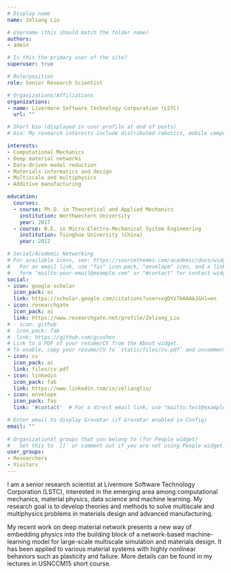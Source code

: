 ```yaml
---
# Display name
name: Zeliang Liu

# Username (this should match the folder name)
authors:
- admin

# Is this the primary user of the site?
superuser: true

# Role/position
role: Senior Research Scientist 

# Organizations/Affiliations
organizations:
- name: Livermore Software Technology Corporation (LSTC)
  url: ""

# Short bio (displayed in user profile at end of posts)
# bio: My research interests include distributed robotics, mobile computing and programmable matter.

interests:
- Computational Mechanics
- Deep material networks
- Data-driven model reduction
- Materials informatics and design
- Multiscale and multiphysics
- Additive manufacturing

education:
  courses:
  - course: Ph.D. in Theoretical and Applied Mechanics
    institution: Northwestern University
    year: 2017
  - course: B.E. in Micro-Electro-Mechanical System Engineering
    institution: Tsinghua University (China)
    year: 2012

# Social/Academic Networking
# For available icons, see: https://sourcethemes.com/academic/docs/widgets/#icons
#   For an email link, use "fas" icon pack, "envelope" icon, and a link in the
#   form "mailto:your-email@example.com" or "#contact" for contact widget.
social:
- icon: google-scholar
  icon_pack: ai
  link: https://scholar.google.com/citations?user=xgDYz7kAAAAJ&hl=en
- icon: researchgate
  icon_pack: ai
  link: https://www.researchgate.net/profile/Zeliang_Liu
# - icon: github
#  icon_pack: fab
#  link: https://github.com/gcushen
# Link to a PDF of your resume/CV from the About widget.
# To enable, copy your resume/CV to `static/files/cv.pdf` and uncomment the lines below.  
- icon: cv
  icon_pack: ai
  link: files/cv.pdf
- icon: linkedin
  icon_pack: fab
  link: https://www.linkedin.com/in/zeliangliu/
- icon: envelope
  icon_pack: fas
  link: '#contact'  # For a direct email link, use "mailto:test@example.org".

# Enter email to display Gravatar (if Gravatar enabled in Config)
email: ""
  
# Organizational groups that you belong to (for People widget)
#   Set this to `[]` or comment out if you are not using People widget.  
user_groups:
- Researchers
- Visitors
---
```

I am a senior research scientist at Livermore Software Technology Corporation (LSTC), interested in the emerging area among computational mechanics, material physics, data science and machine learning. My research goal is to develop theories and methods to solve multiscale and multiphysics problems in materials design and advanced manufacturing. 

My recent work on deep material network presents a new way of embedding physics into the building block of a network-based machine-learning model for large-scale multiscale simulation and materials design. It has been applied to various material systems with highly nonlinear behaviors such as plasticity and failure. More details can be found in my lectures in USNCCM15 short course.
